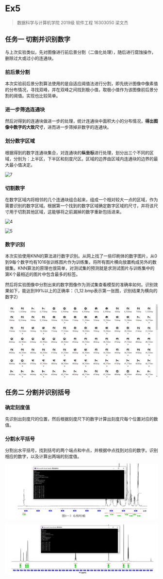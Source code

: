 # Ex5

> 数据科学与计算机学院 2019级 软件工程 16303050 梁文杰

## 任务一 切割并识别数字

与上次实验类似，先对图像进行前后景分割（二值化处理），随后进行腐蚀操作，删除过大或过小的连通块。

### 前后景分割

本次实验前后景分割算法使用的是自适应阈值法进行分割，即先统计图像中像素值的分布情况，寻找双峰，并在双峰之间找到极小值，取极小值作为该图像前后景分割的阈值。实现也比较简单。

### 进一步筛选连通块

然后对得到的连通块做进一步的处理，统计连通块中面积大小的分布情况，**得出图像中数字的大致尺寸**，进而进一步筛掉非数字的连通块。

### 划分数字区域

根据得到的数字连通块集合，对连通块的**纵坐标**进行处理，划分出三个不同的区域，分别为：上半区，下半区和刻度尺区。区域的边界由区域内连通块的边界的最大最小值决定。

![7](./img/7.bmp)

### 切割数字

在数字区域内将相邻的几个连通块组合起来，组成一个相对较大一点的区域，作为需要识别的数字区域。根据第一个找到的数字区域确定数字区域的尺寸，并将该尺寸用于切割其他区域，这能够将之前漏掉的数字重新包括进来。

![4](./img/4.bmp)

![5](./img/5.bmp)

### 数字识别

本次实验使用KNN的算法进行数字识别。从网上找了一些印刷体的数字图片，从0到9每个数字均有1016张训练图片作为训练集，将所有图片横向放置构成另外的数据集。KNN算法的原理也很简单，对测试集的预测就是求测试图片与训练集中的第K个最相近的图片中包含最多的标签。

然后将实验图像中分割出来的数字图像作为测试集查看模型的准确率如何。识别效果如下，能达到99%以上的正确率：（1_12.bmp表示第一张图，识别结果为横向的数字2）

![8](./img/8.png)

## 任务二 分割并识别括号

### 确定刻度值

先识别出刻度尺的位置，然后根据刻度尺下的数字计算出刻度尺每个位置对应的数值。

### 分割水平括号

分割出水平括号，找到括号的两个端点和中点，并根据中点找到对应的数字。识别相应的数字，以及计算出两端的刻度值。

![9](./img/9.png)

![10](./img/10.png)



